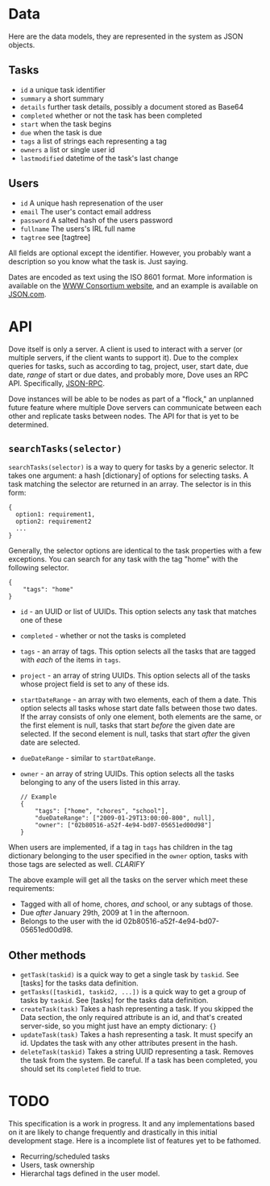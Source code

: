 Data
====

Here are the data models, they are represented in the system as JSON objects.


Tasks
-----

  - `id` a unique task identifier
  - `summary` a short summary
  - `details` further task details, possibly a document stored as Base64
  - `completed` whether or not the task has been completed
  - `start` when the task begins
  - `due` when the task is due
  - `tags` a list of strings each representing a tag
  - `owners` a list or single user id
  - `lastmodified` datetime of the task's last change

Users
-----

  - `id` A unique hash represenation of the user
  - `email` The user's contact email address
  - `password` A salted hash of the users password
  - `fullname` The users's IRL full name
  - `tagtree` see [tagtree]


All fields are optional except the identifier. However, you probably want a description so you know what the task is. Just saying.

Dates are encoded as text using the ISO 8601 format. More information is available on the [WWW Consortium website](http://www.w3.org/TR/NOTE-datetime "Date and Time Formats"), and an example is available on [JSON.com](http://www.json.com/2007/10/24/lossless-json-dates/ "Lossless JSON Dates").

API
===

Dove itself is only a server. A client is used to interact with a server (or multiple servers, if the client wants to support it). Due to the complex queries for tasks, such as according to tag, project, user, start date, due date, *range* of start or due dates, and probably more, Dove uses an RPC API. Specifically, [JSON-RPC](http://json-rpc.org/).

Dove instances will be able to be nodes as part of a "flock," an unplanned future feature where multiple Dove servers can communicate between each other and replicate tasks between nodes. The API for that is yet to be determined.

`searchTasks(selector)`
---------

`searchTasks(selector)` is a way to query for tasks by a generic selector. It takes one argument: a hash [dictionary] of options for selecting tasks. A task matching the selector are returned in an array. The selector is in this form:

    {
      option1: requirement1,
      option2: requirement2
      ...
    }

Generally, the selector options are identical to the task properties with a few exceptions. You can search for any task with the tag "home" with the following selector.

    {
        "tags": "home"
    }


  - `id` - an UUID or list of UUIDs. This option selects any task that matches one of these
  - `completed` - whether or not the tasks is completed
  - `tags` - an array of tags. This option selects all the tasks that are tagged with *each* of the items in `tags`.
  - `project` - an array of string UUIDs. This option selects all of the tasks whose project field is set to any of these ids.
  - `startDateRange` - an array with two elements, each of them a date. This option selects all tasks whose start date falls between those two dates. If the array consists of only one element, both elements are the same, or the first element is null, tasks that start *before* the given date are selected. If the second element is null, tasks that start *after* the given date are selected.
  - `dueDateRange` - similar to `startDateRange`.
  - `owner` - an array of string UUIDs. This option selects all the tasks belonging to any of the users listed in this array.

		// Example
		{
			"tags": ["home", "chores", "school"],
			"dueDateRange": ["2009-01-29T13:00:00-800", null],
			"owner": ["02b80516-a52f-4e94-bd07-05651ed00d98"]
		}

When users are implemented, if a tag in `tags` has children in the tag dictionary belonging to the user specified in the `owner` option, tasks with those tags are selected as well. *CLARIFY*

The above example will get all the tasks on the server which meet these requirements:

  - Tagged with all of home, chores, *and* school, or any subtags of those.
  - Due *after* January 29th, 2009 at 1 in the afternoon.
  - Belongs to the user with the id 02b80516-a52f-4e94-bd07-05651ed00d98.

Other methods
-------------

  - `getTask(taskid)` is a quick way to get a single task by `taskid`. See [tasks] for the tasks data definition.
  - `getTasks([taskid1, taskid2, ...])` is a quick way to get a group of tasks by `taskid`. See [tasks] for the tasks data definition.
  - `createTask(task)` Takes a hash representing a task. If you skipped the Data section, the only required attribute is an id, and that's created server-side, so you might just have an empty dictionary: `{}`
  - `updateTask(task)` Takes a hash representing a task. It must specify an id. Updates the task with any other attributes present in the hash.
  - `deleteTask(taskid)` Takes a string UUID representing a task. Removes the task from the system. Be careful. If a task has been completed, you should set its `completed` field to true.



TODO
====

This specification is a work in progress. It and any implementations based on it are likely to change frequently and drastically in this initial development stage. Here is a incomplete list of features yet to be fathomed.

  - Recurring/scheduled tasks
  - Users, task ownership
  - Hierarchal tags defined in the user model. 


